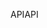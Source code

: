 <span data-ttu-id="b575f-101">API</span><span class="sxs-lookup"><span data-stu-id="b575f-101">API</span></span>